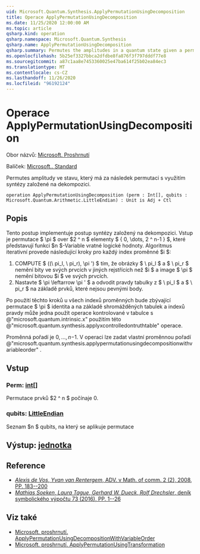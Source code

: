 ```yaml
---
uid: Microsoft.Quantum.Synthesis.ApplyPermutationUsingDecomposition
title: Operace ApplyPermutationUsingDecomposition
ms.date: 11/25/2020 12:00:00 AM
ms.topic: article
qsharp.kind: operation
qsharp.namespace: Microsoft.Quantum.Synthesis
qsharp.name: ApplyPermutationUsingDecomposition
qsharp.summary: Permutes the amplitudes in a quantum state given a permutation using decomposition-based synthesis.
ms.openlocfilehash: 5b25ef3327bbca2dfdbe8fa876f3f797dddf77e8
ms.sourcegitcommit: a87c1aa8e7453360025e47ba614f25b02ea84ec3
ms.translationtype: MT
ms.contentlocale: cs-CZ
ms.lasthandoff: 11/26/2020
ms.locfileid: "96192124"
---
```

# <a name="applypermutationusingdecomposition-operation"></a>Operace ApplyPermutationUsingDecomposition

Obor názvů: [Microsoft. Proshrnutí](xref:Microsoft.Quantum.Synthesis)

Balíček: [Microsoft.. Standard](https://nuget.org/packages/Microsoft.Quantum.Standard)


Permutes amplitudy ve stavu, který má za následek permutaci s využitím syntézy založené na dekompozici.

```qsharp
operation ApplyPermutationUsingDecomposition (perm : Int[], qubits : Microsoft.Quantum.Arithmetic.LittleEndian) : Unit is Adj + Ctl
```


## <a name="description"></a>Popis

Tento postup implementuje postup syntézy založený na dekompozici.  Vstup je permutace $ \pi $ over $2 ^ n $ elementy $ \{ 0, \dots, 2 ^ n-1 \} $, které představují funkci $n $-Variable vratné logické hodnoty.
Algoritmus iterativní provede následující kroky pro každý index proměnné $i $:

1. COMPUTE $ ((\ pi_l, \ pi_r), \pi ') $ tím, že obrázky $ \ pi_l $ a $ \ pi_r $ nemění bity ve svých prvcích v jiných rejstřících než $i $ a image $ \pi $ nemění bitovou $i $ ve svých prvcích.
2. Nastavte $ \pi \leftarrow \pi ' $ a odvodit pravdy tabulky z $ \ pi_l $ a $ \ pi_r $ na základě prvků, které nejsou pevnými body.

Po použití těchto kroků u všech indexů proměnných bude zbývající permutace $ \pi $ identita a na základě shromážděných tabulek a indexů pravdy může jedna použít operace kontrolované v tabulce s @"microsoft.quantum.intrinsic.x" použitím této @"microsoft.quantum.synthesis.applyxcontrolledontruthtable" operace.

Proměnná pořadí je $0, \dots, n-$1.  V operaci lze zadat vlastní proměnnou pořadí @"microsoft.quantum.synthesis.applypermutationusingdecompositionwithvariableorder" .

## <a name="input"></a>Vstup

### <a name="perm--int"></a>Perm: [int](xref:microsoft.quantum.lang-ref.int)[]

Permutace prvků $2 ^ n $ počínaje 0.


### <a name="qubits--littleendian"></a>qubits: [LittleEndian](xref:Microsoft.Quantum.Arithmetic.LittleEndian)

Seznam $n $ qubits, na který se aplikuje permutace



## <a name="output--unit"></a>Výstup: [jednotka](xref:microsoft.quantum.lang-ref.unit)



## <a name="references"></a>Reference

- [*Alexis de Vos*, *Yvan van Rentergem*, ADV. v Math. of comm. 2 (2), 2008, PP. 183--200](http://www.aimsciences.org/article/doi/10.3934/amc.2008.2.183)
- [*Mathias Soeken*, *Laura Tague*, *Gerhard W. Dueck*, *Rolf Drechsler*, deník symbolického výpočtu 73 (2016), PP. 1--26](https://www.sciencedirect.com/science/article/pii/S0747717115000188?via%3Dihub)

## <a name="see-also"></a>Viz také

- [Microsoft. proshrnutí. ApplyPermutationUsingDecompositionWithVariableOrder](xref:Microsoft.Quantum.Synthesis.ApplyPermutationUsingDecompositionWithVariableOrder)
- [Microsoft. proshrnutí. ApplyPermutationUsingTransformation](xref:Microsoft.Quantum.Synthesis.ApplyPermutationUsingTransformation)